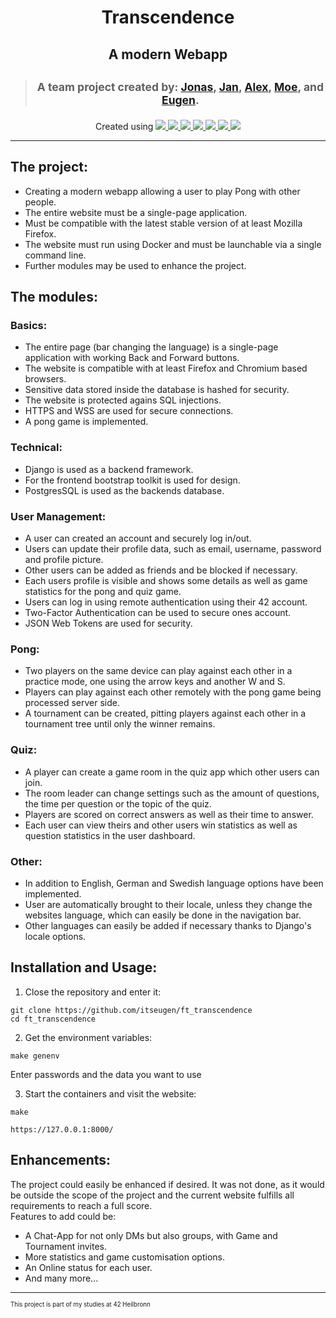 <h1 align="center">
	<p>Transcendence</p>
</h1>
<h2 align="center">
	<p>A modern Webapp</p>
</h2>

>## <p align="center"> <sup>A team project created by: [Jonas](https://github.com/Jonstep101010),  [Jan](https://github.com/Jano844),  [Alex](https://github.com/aceauses),  [Moe](https://github.com/mben-has),  and [Eugen](https://github.com/itseugen).</sup>
</p>

<p align="center">
Created using
	<a href="https://skillicons.dev">
		<img src="https://skillicons.dev/icons?i=docker" />
		<img src="https://skillicons.dev/icons?i=python" />
		<img src="https://skillicons.dev/icons?i=html" />
		<img src="https://skillicons.dev/icons?i=css" />
		<img src="https://skillicons.dev/icons?i=js" />
		<img src="https://skillicons.dev/icons?i=django" />
		<img src="https://skillicons.dev/icons?i=postgres" />
	</a>
</p>

---

## The project:
- Creating a modern webapp allowing a user to play Pong with other people.
- The entire website must be a single-page application.
- Must be compatible with the latest stable version of at least Mozilla Firefox.
- The website must run using Docker and must be launchable via a single command line.
- Further modules may be used to enhance the project.

## The modules:
### Basics:
- The entire page (bar changing the language) is a single-page application with working Back and Forward buttons.
- The website is compatible with at least Firefox and Chromium based browsers.
- Sensitive data stored inside the database is hashed for security.
- The website is protected agains SQL injections.
- HTTPS and WSS are used for secure connections.
- A pong game is implemented.

### Technical:
- Django is used as a backend framework.
- For the frontend bootstrap toolkit is used for design.
- PostgresSQL is used as the backends database.

### User Management:
- A user can created an account and securely log in/out.
- Users can update their profile data, such as email, username, password and profile picture.
- Other users can be added as friends and be blocked if necessary.
- Each users profile is visible and shows some details as well as game statistics for the pong and quiz game.
- Users can log in using remote authentication using their 42 account.
- Two-Factor Authentication can be used to secure ones account.
- JSON Web Tokens are used for security.

### Pong:
- Two players on the same device can play against each other in a practice mode, one using the arrow keys and another W and S.
- Players can play against each other remotely with the pong game being processed server side.
- A tournament can be created, pitting players against each other in a tournament tree until only the winner remains.

### Quiz:
- A player can create a game room in the quiz app which other users can join.
- The room leader can change settings such as the amount of questions, the time per question or the topic of the quiz.
- Players are scored on correct answers as well as their time to answer.
- Each user can view theirs and other users win statistics as well as question statistics in the user dashboard.

### Other:
- In addition to English, German and Swedish language options have been implemented.
- User are automatically brought to their locale, unless they change the websites language, which can easily be done in the navigation bar.
- Other languages can easily be added if necessary thanks to Django's locale options.

## Installation and Usage:
1. Close the repository and enter it:
```shell
git clone https://github.com/itseugen/ft_transcendence
cd ft_transcendence
```
2. Get the environment variables:
```shell
make genenv
```
Enter passwords and the data you want to use

3. Start the containers and visit the website:
```shell
make
```
```
https://127.0.0.1:8000/
```

## Enhancements:
The project could easily be enhanced if desired. It was not done, as it would be outside the scope of the project and the current website fulfills all requirements to reach a full score. <br>
Features to add could be:
- A Chat-App for not only DMs but also groups, with Game and Tournament invites.
- More statistics and game customisation options.
- An Online status for each user.
- And many more...

---
<sub><sup>This project is part of my studies at 42 Heilbronn</sup></sub>
